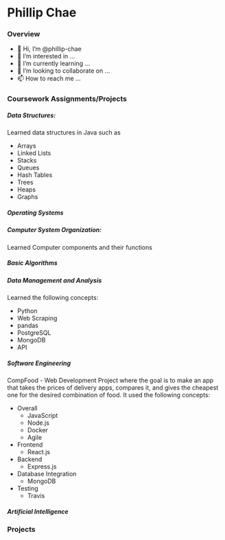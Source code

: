 # Phillip Chae

### Overview

- 👋 Hi, I’m @phillip-chae
- 👀 I’m interested in ...
- 🌱 I’m currently learning ...
- 💞️ I’m looking to collaborate on ...
- 📫 How to reach me ...

### Coursework Assignments/Projects

##### Data Structures: 

Learned data structures in Java such as 
- Arrays
- Linked Lists
- Stacks
- Queues
- Hash Tables
- Trees
- Heaps
- Graphs

##### Operating Systems



##### Computer System Organization:

Learned Computer components and their functions 

##### Basic Algorithms

##### Data Management and Analysis

Learned the following concepts:
- Python
- Web Scraping
- pandas
- PostgreSQL
- MongoDB
- API

##### Software Engineering

CompFood - Web Development Project where the goal is to make an app that takes the prices of delivery apps, compares it, and gives the cheapest one for the desired combination of food. It used the following concepts:
- Overall
  - JavaScript
  - Node.js
  - Docker
  - Agile
- Frontend
  - React.js
- Backend
  - Express.js
- Database Integration
  - MongoDB
- Testing
  - Travis

##### Artificial Intelligence



### Projects


<!---
phillip-chae/phillip-chae is a ✨ special ✨ repository because its `README.md` (this file) appears on your GitHub profile.
You can click the Preview link to take a look at your changes.
--->

